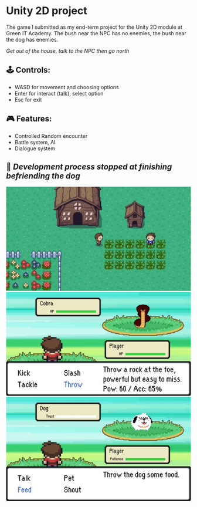 # Unity 2D project
The game I submitted as my end-term project for the Unity 2D module at Green IT Academy. The bush near the NPC has no enemies, the bush near the dog has enemies.

*Get out of the house, talk to the NPC then go north*

## 🕹 Controls:
- WASD for movement and choosing options
- Enter for interact (talk), select option
- Esc for exit

## 🎮 Features:
- Controlled Random encounter
- Battle system, AI
- Dialogue system

## 🛑 *Development process stopped at finishing befriending the dog*

![Interact with NPC](pic1.jpg)
![Enemy with simple AI](pic2.jpg)
![End of development](pic3.jpg)

